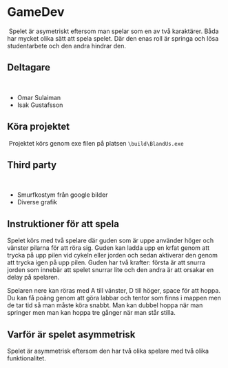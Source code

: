 # GameDev
​
Spelet är asymetriskt eftersom man spelar som en av två karaktärer. Båda har mycket olika sätt att spela spelet. Där den enas roll är springa och lösa studentarbete och den andra hindrar den.

## Deltagare
​
- Omar Sulaiman
- Isak Gustafsson

## Köra projektet
​
Projektet körs genom exe filen på platsen `\build\BlandUs.exe`
​
## Third party
​
- Smurfkostym från google bilder
- Diverse grafik

## Instruktioner för att spela
Spelet körs med två spelare där guden som är uppe använder höger och vänster pilarna för att röra sig. Guden kan ladda upp en krfat genom att trycka på upp pilen vid cykeln eller jorden och sedan aktiverar den genom att trycka igen på upp pilen. Guden har två krafter: första är att snurra jorden som innebär att spelet snurrar lite och den andra är att orsakar en delay på spelaren. 

Spelaren nere kan röras med A till vänster, D till höger, space för att hoppa. Du kan få poäng genom att göra labbar och tentor som finns i mappen men de tar tid så man måste köra snabbt. Man kan dubbel hoppa när man springer men man kan hoppa tre gånger när man står stilla. 

## Varför är spelet asymmetrisk
Spelet är asymmetrisk eftersom den har två olika spelare med två olika funktionalitet. 




